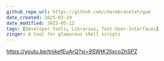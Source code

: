 ```yaml
---
github_repo_url: https://github.com/charmbracelet/gum
date_created: 2025-03-29
date_modified: 2025-05-12
tags: [Developer-Tools, Libraries, Text-User-Interfaces]
zinger: A tool for glamorous shell scripts
---
```


https://youtu.be/tnikefEuArQ?si=9SWtK2llxco2hSPZ